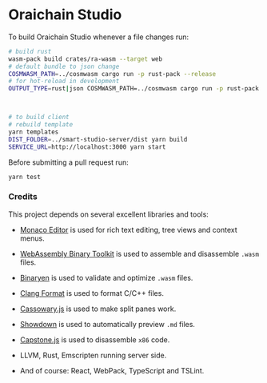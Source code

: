 # Oraichain Studio

To build Oraichain Studio whenever a file changes run:

```bash
# build rust
wasm-pack build crates/ra-wasm --target web
# default bundle to json change
COSMWASM_PATH=../cosmwasm cargo run -p rust-pack --release
# for hot-reload in development
OUTPUT_TYPE=rust|json COSMWASM_PATH=../cosmwasm cargo run -p rust-pack --release



# to build client
# rebuild template
yarn templates
DIST_FOLDER=../smart-studio-server/dist yarn build
SERVICE_URL=http://localhost:3000 yarn start
```

Before submitting a pull request run:

```
yarn test
```

### Credits

This project depends on several excellent libraries and tools:

- [Monaco Editor](https://github.com/Microsoft/monaco-editor) is used for rich text editing, tree views and context menus.

- [WebAssembly Binary Toolkit](https://github.com/WebAssembly/wabt) is used to assemble and disassemble `.wasm` files.

- [Binaryen](https://github.com/WebAssembly/binaryen/) is used to validate and optimize `.wasm` files.

- [Clang Format](https://github.com/tbfleming/cib) is used to format C/C++ files.

- [Cassowary.js](https://github.com/slightlyoff/cassowary.js/) is used to make split panes work.

- [Showdown](https://github.com/showdownjs/showdown) is used to automatically preview `.md` files.

- [Capstone.js](https://alexaltea.github.io/capstone.js/) is used to disassemble `x86` code.

- LLVM, Rust, Emscripten running server side.

- And of course: React, WebPack, TypeScript and TSLint.
